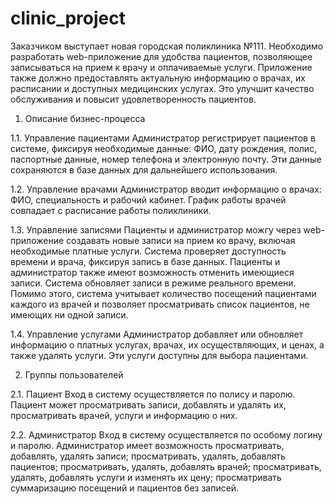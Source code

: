 # clinic_project

Заказчиком выступает новая городская поликлиника №111.
Необходимо разработать web-приложение для удобства пациентов,
позволяющее записываться на прием к врачу и оплачиваемые услуги.
Приложение также должно предоставлять актуальную информацию
о врачах, их расписании и доступных медицинских услугах. Это
улучшит качество обслуживания и повысит удовлетворенность
пациентов.

1. Описание бизнес-процесса
   
1.1. Управление пациентами
Администратор регистрирует пациентов в системе, фиксируя
необходимые данные: ФИО, дату рождения, полис, паспортные
данные, номер телефона и электронную почту. Эти данные
сохраняются в базе данных для дальнейшего использования.

1.2. Управление врачами
Администратор вводит информацию о врачах: ФИО,
специальность и рабочий кабинет. График работы врачей совпадает с
расписание работы поликлиники.

1.3. Управление записями
Пациенты и администратор можгу через web-приложение
создавать новые записи на прием ко врачу, включая необходимые
платные услуги. Система проверяет доступность времени и врача,
фиксируя запись в базе данных.
Пациенты и администратор также имеют возможность отменить
имеющиеся записи. Система обновляет записи в режиме реального
времени.
Помимо этого, система учитывает количество посещений
пациентами каждого из врачей и позволяет просматривать список
пациентов, не имеющих ни одной записи.

1.4. Управление услугами
Администратор добавляет или обновляет информацию о платных
услугах, врачах, их осуществляющих, и ценах, а также удалять
услуги. Эти услуги доступны для выбора пациентами.

2. Группы пользователей
   
2.1. Пациент
Вход в систему осуществляется по полису и паролю. Пациент
может просматривать записи, добавлять и удалять их, просматривать
врачей, услуги и информацию о них.

2.2. Администратор
Вход в систему осуществляется по особому логину и паролю.
Администратор имеет возможность просматривать, добавлять,
удалять записи; просматривать, удалять, добавлять пациентов;
просматривать, удалять, добавлять врачей; просматривать, удалять,
добавлять услуги и изменять их цену; просматривать суммаризацию
посещений и пациентов без записей.
